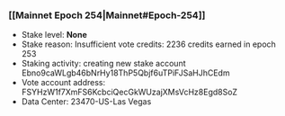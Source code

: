 ### [[Mainnet Epoch 254|Mainnet#Epoch-254]]
* Stake level: **None**
* Stake reason: Insufficient vote credits: 2236 credits earned in epoch 253
* Staking activity: creating new stake account Ebno9caWLgb46bNrHy18ThP5Qbjf6uTPiFJSaHJhCEdm
* Vote account address: FSYHzW1f7XmFS6KcbciQecGkWUzajXMsVcHz8Egd8SoZ
* Data Center: 23470-US-Las Vegas